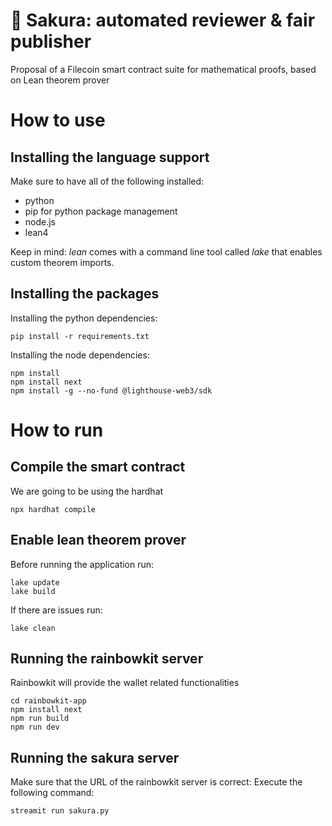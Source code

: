 # 🌺 Sakura: automated reviewer & fair publisher
Proposal of a Filecoin smart contract suite for mathematical proofs, based on Lean theorem prover

# How to use
## Installing the language support
Make sure to have all of the following installed:
- python
- pip for python package management
- node.js
- lean4 

Keep in mind: *lean* comes with a command line tool called *lake* that enables custom theorem imports.
## Installing the packages
Installing the python dependencies:
```shell
pip install -r requirements.txt
```

Installing the node dependencies:
```shell
npm install
npm install next
npm install -g --no-fund @lighthouse-web3/sdk
```
# How to run
## Compile the smart contract
We are going to be using the hardhat 
```shell
npx hardhat compile
```
## Enable lean theorem prover
Before running the application run:
```shell
lake update
lake build
```
If there are issues run:
```shell
lake clean
```
## Running the rainbowkit server
Rainbowkit will provide the wallet related functionalities
```shell
cd rainbowkit-app
npm install next
npm run build
npm run dev
```
## Running the sakura server
Make sure that the URL of the rainbowkit server is correct:
Execute the following command:
```shell
streamit run sakura.py
```
